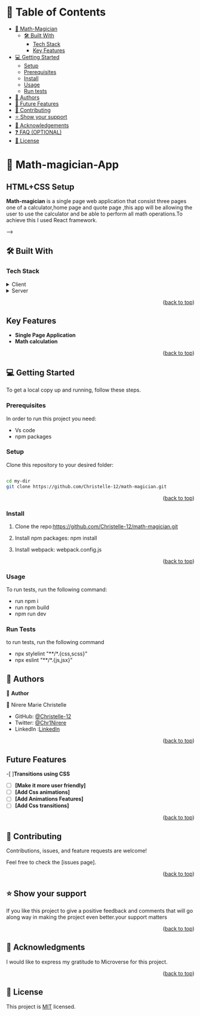 
# 📗 Table of Contents

- [📖 Math-Magician](#about-project)
  - [🛠 Built With](#built-with)
    - [Tech Stack](#tech-stack)
    - [Key Features](#key-features)
- [💻 Getting Started](#getting-started)
  - [Setup](#setup)
  - [Prerequisites](#prerequisites)
  - [Install](#install)
  - [Usage](#usage)
  - [Run tests](#run-tests)
- [👥 Authors](#authors)
- [🔭 Future Features](#future-features)
- [🤝 Contributing](#contributing)
- [⭐️ Show your support](#support)
- [🙏 Acknowledgements](#acknowledgements)
- [❓ FAQ (OPTIONAL)](#faq)
- [📝 License](#license)
# 📖 Math-magician-App <a name="Math-Magician"></a>

## HTML+CSS Setup

**Math-magician** is a single page web application that consist three pages one of a calculator,home page and quote page ,this app will be allowing the user to use the calculator and be able to perform all math operations.To achieve this I used React framework.
<!-- ![image](https://user-images.githubusercontent.com/105784335/233406404-a537faf6-231c-4817-949d-a51081196b2e.png) --> -->

## 🛠 Built With <a name="built-with"></a>

### Tech Stack <a name="tech-stack"></a>
<details>
  <summary>Client</summary>
  <ul>
    <li>JSX</li>
    <li>React </li>
   
  </ul>
</details>

<details>
  <summary>Server</summary>

</details>

<p align="right">(<a href="#readme-top">back to top</a>)</p>

## Key Features
- **Single Page Application**
- **Math calculation**

<p align="right">(<a href="#readme-top">back to top</a>)</p>


## 💻 Getting Started <a name="getting-started"></a>


To get a local copy up and running, follow these steps.

### Prerequisites

In order to run this project you need:

<ul>
  <li>Vs code</li>
  <li>npm packages</li>
</ul>


### Setup

Clone this repository to your desired folder: 
```sh

cd my-dir
git clone https://github.com/Christelle-12/math-magician.git

```

<p align="right">(<a href="#readme-top">back to top</a>)</p>

### Install

1. Clone the repo:https://github.com/Christelle-12/math-magician.git
 
2. Install npm packages:
  npm install
3. Install webpack:
  webpack.config.js

<p align="right">(<a href="#readme-top">back to top</a>)</p>

### Usage

To run tests, run the following command:

<ul>
<li>run npm i</li>
<li>run npm build</li>
<li>npm run dev </li>
</ul>

### Run Tests

to run tests, run the following command

<ul>
  <li>npx stylelint "**/*.{css,scss}"</li>
  <li> npx eslint "**/*.{js,jsx}"</li>
  <!-- <li>npx hint .</li> -->
</ul>

## 👥 Authors <a name="authors"></a>


👤 **Author**


👤 Nirere Marie Christelle
- GitHub: [@Christelle-12](https://github.com/Christelle-12)
- Twitter: [@Chr1Nirere](https://twitter.com/Chr1Nirere)
- LinkedIn :[LinkedIn](https://www.linkedin.com/in/nirere-marie-christelle-9b139823b/)



<p align="right">(<a href="#readme-top">back to top</a>)</p>


## Future Features
-[ ]**Transitions using CSS**
- [ ] **[Make it more user friendly]**
- [ ] **[Add Css animations]**
- [ ] **[Add Animations Features]**
- [ ] **[Add Css transitions]**

<p align="right">(<a href="#readme-top">back to top</a>)</p>


## 🤝 Contributing <a name="contributing"></a>

Contributions, issues, and feature requests are welcome!

Feel free to check the [issues page].

<p align="right">(<a href="#readme-top">back to top</a>)</p>


## ⭐️ Show your support <a name="support"></a>


If you like this project to give a positive feedback and comments that will go along way in making the project even better.your support matters

<p align="right">(<a href="#readme-top">back to top</a>)</p>


## 🙏 Acknowledgments <a name="acknowledgements"></a>


I would like to express my gratitude to Microverse for this project.
<p align="right">(<a href="#readme-top">back to top</a>)</p>


## 📝 License <a name="license"></a>

This project is [MIT](LICENSE) licensed.
